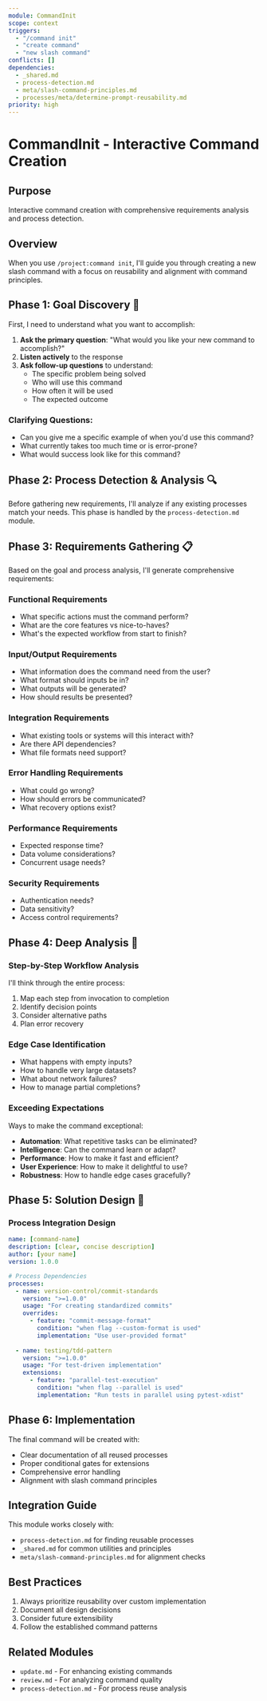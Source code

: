 ```yaml
---
module: CommandInit  
scope: context
triggers: 
  - "/command init"
  - "create command"
  - "new slash command"
conflicts: []
dependencies:
  - _shared.md
  - process-detection.md
  - meta/slash-command-principles.md
  - processes/meta/determine-prompt-reusability.md
priority: high
---
```


# CommandInit - Interactive Command Creation

## Purpose
Interactive command creation with comprehensive requirements analysis and process detection.

## Overview
When you use `/project:command init`, I'll guide you through creating a new slash command with a focus on reusability and alignment with command principles.

## Phase 1: Goal Discovery 🎯

First, I need to understand what you want to accomplish:

1. **Ask the primary question**: "What would you like your new command to accomplish?"
2. **Listen actively** to the response
3. **Ask follow-up questions** to understand:
   - The specific problem being solved
   - Who will use this command
   - How often it will be used
   - The expected outcome

### Clarifying Questions:
- Can you give me a specific example of when you'd use this command?
- What currently takes too much time or is error-prone?
- What would success look like for this command?

## Phase 2: Process Detection & Analysis 🔍

Before gathering new requirements, I'll analyze if any existing processes match your needs. This phase is handled by the `process-detection.md` module.

## Phase 3: Requirements Gathering 📋

Based on the goal and process analysis, I'll generate comprehensive requirements:

### Functional Requirements
- What specific actions must the command perform?
- What are the core features vs nice-to-haves?
- What's the expected workflow from start to finish?

### Input/Output Requirements
- What information does the command need from the user?
- What format should inputs be in?
- What outputs will be generated?
- How should results be presented?

### Integration Requirements
- What existing tools or systems will this interact with?
- Are there API dependencies?
- What file formats need support?

### Error Handling Requirements
- What could go wrong?
- How should errors be communicated?
- What recovery options exist?

### Performance Requirements
- Expected response time?
- Data volume considerations?
- Concurrent usage needs?

### Security Requirements
- Authentication needs?
- Data sensitivity?
- Access control requirements?

## Phase 4: Deep Analysis 🔬

### Step-by-Step Workflow Analysis
I'll think through the entire process:
1. Map each step from invocation to completion
2. Identify decision points
3. Consider alternative paths
4. Plan error recovery

### Edge Case Identification
- What happens with empty inputs?
- How to handle very large datasets?
- What about network failures?
- How to manage partial completions?

### Exceeding Expectations
Ways to make the command exceptional:
- **Automation**: What repetitive tasks can be eliminated?
- **Intelligence**: Can the command learn or adapt?
- **Performance**: How to make it fast and efficient?
- **User Experience**: How to make it delightful to use?
- **Robustness**: How to handle edge cases gracefully?

## Phase 5: Solution Design 📐

### Process Integration Design
```yaml
name: [command-name]
description: [clear, concise description]
author: [your name]
version: 1.0.0

# Process Dependencies
processes:
  - name: version-control/commit-standards
    version: ">=1.0.0"
    usage: "For creating standardized commits"
    overrides:
      - feature: "commit-message-format"
        condition: "when flag --custom-format is used"
        implementation: "Use user-provided format"
  
  - name: testing/tdd-pattern
    version: ">=1.0.0"
    usage: "For test-driven implementation"
    extensions:
      - feature: "parallel-test-execution"
        condition: "when flag --parallel is used"
        implementation: "Run tests in parallel using pytest-xdist"
```

## Phase 6: Implementation

The final command will be created with:
- Clear documentation of all reused processes
- Proper conditional gates for extensions
- Comprehensive error handling
- Alignment with slash command principles

## Integration Guide

This module works closely with:
- `process-detection.md` for finding reusable processes
- `_shared.md` for common utilities and principles
- `meta/slash-command-principles.md` for alignment checks

## Best Practices

1. Always prioritize reusability over custom implementation
2. Document all design decisions
3. Consider future extensibility
4. Follow the established command patterns

## Related Modules
- `update.md` - For enhancing existing commands
- `review.md` - For analyzing command quality
- `process-detection.md` - For process reuse analysis